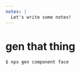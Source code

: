 ```yaml
---
notes: |
  Let's write some notes!
---
```


# gen that thing

```sh
$ npx gen component face
```

<!-- .element style="max-width: 600px; scale: 1.5;"  -->
